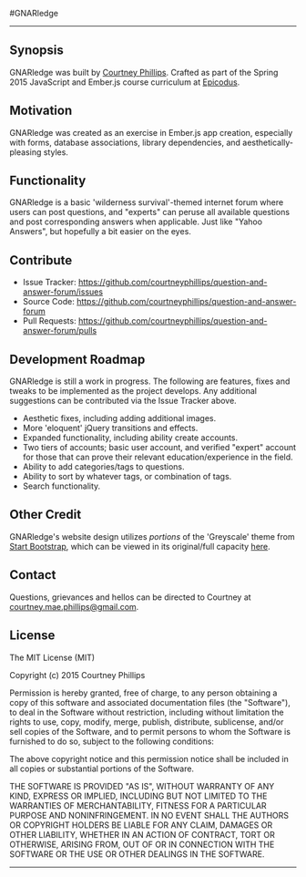 #GNARledge

---

## Synopsis

GNARledge was built by [Courtney Phillips](https://github.com/courtneymaepdx). Crafted as part of the Spring 2015 JavaScript and Ember.js course curriculum at [Epicodus](https://www.epicodus.com/).

## Motivation

GNARledge was created as an exercise in Ember.js app creation, especially with forms, database associations, library dependencies, and aesthetically-pleasing styles. 

## Functionality

GNARledge is a basic 'wilderness survival'-themed internet forum where users can post questions, and "experts" can peruse all available questions and post corresponding answers when applicable. Just like "Yahoo Answers", but hopefully a bit easier on the eyes.

## Contribute

- Issue Tracker: https://github.com/courtneyphillips/question-and-answer-forum/issues
- Source Code: https://github.com/courtneyphillips/question-and-answer-forum
- Pull Requests: https://github.com/courtneyphillips/question-and-answer-forum/pulls

## Development Roadmap

GNARledge is still a work in progress. The following are features, fixes and tweaks to be implemented as the project develops. Any additional suggestions can be contributed via the Issue Tracker above.

- Aesthetic fixes, including adding additional images.
- More 'eloquent' jQuery transitions and effects.
- Expanded functionality, including ability create accounts.
- Two tiers of accounts; basic user account, and verified "expert" account for those that can prove their relevant education/experience in the field.
- Ability to add categories/tags to questions.
- Ability to sort by whatever tags, or combination of tags.
- Search functionality.

## Other Credit

GNARledge's website design utilizes _portions_ of the 'Greyscale' theme from [Start Bootstrap](http://startbootstrap.com/), which can be viewed in its original/full capacity [here](https://github.com/IronSummitMedia/startbootstrap-grayscale).

## Contact

Questions, grievances and hellos can be directed to Courtney at <courtney.mae.phillips@gmail.com>.

## License

The MIT License (MIT)

Copyright (c) 2015 Courtney Phillips

Permission is hereby granted, free of charge, to any person obtaining a copy
of this software and associated documentation files (the "Software"), to deal
in the Software without restriction, including without limitation the rights
to use, copy, modify, merge, publish, distribute, sublicense, and/or sell
copies of the Software, and to permit persons to whom the Software is
furnished to do so, subject to the following conditions:

The above copyright notice and this permission notice shall be included in
all copies or substantial portions of the Software.

THE SOFTWARE IS PROVIDED "AS IS", WITHOUT WARRANTY OF ANY KIND, EXPRESS OR
IMPLIED, INCLUDING BUT NOT LIMITED TO THE WARRANTIES OF MERCHANTABILITY,
FITNESS FOR A PARTICULAR PURPOSE AND NONINFRINGEMENT. IN NO EVENT SHALL THE
AUTHORS OR COPYRIGHT HOLDERS BE LIABLE FOR ANY CLAIM, DAMAGES OR OTHER
LIABILITY, WHETHER IN AN ACTION OF CONTRACT, TORT OR OTHERWISE, ARISING FROM,
OUT OF OR IN CONNECTION WITH THE SOFTWARE OR THE USE OR OTHER DEALINGS IN
THE SOFTWARE.

---
